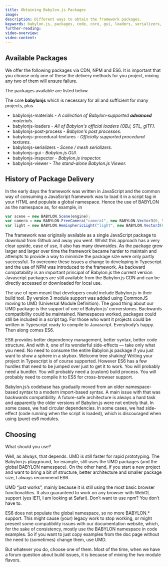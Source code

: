 ```yaml
---
title: Obtaining Babylon.js Packages
image:
description: Different ways to obtain the framework packages.
keywords: babylon.js, packages, code, core, gui, loaders, serializers, materials, viewer, inspector
further-reading:
video-overview:
video-content:
---
```


## Available Packages

We offer the following packages via CDN, NPM and ES6. It is important that you choose only one of these the delivery methods for you project, mixing any two of them will ensure failure.

The packages available are listed below.

The core **babylonjs** which is necessary for all and sufficient for many projects, plus

* babylonjs-materials - _A collection of Babylon-supported **advanced** materials._
* babylonjs-loaders - _All of Babylon's official loaders (OBJ, STL, glTF)._
* babylonjs-post-process - _Babylon's post processes._
* babylonjs-procedural-textures - _Officially supported procedural textures_.
* babylonjs-serializers - _Scene / mesh serializers._
* babylonjs-gui - _Babylon.js GUI._
* babylonjs-inspector - _Babylon.js inspector._
* babylonjs-viewer - _The stand-alone Babylon.js Viewer._

## History of Package Delivery

In the early days the framework was written in JavaScript and the common way of consuming a JavaScript framework was to load it in a script tag in your HTML and populate a global namespace. Hence the use of BABYLON as the namespace as, for example, in

```javascript
var scene = new BABYLON.Scene(engine);
var camera = new BABYLON.FreeCamera("camera1", new BABYLON.Vector3(0, 5, -10));
var light = new BABYLON.HemisphericLight("light", new BABYLON.Vector3(0, 1, 0));
```

The framework was originally available as a single JavaScript package to download from Github and away you went. Whilst this approach has a very clear upside, ease of use, it also has many downsides. As the package grew larger and larger over time the framework became harder to maintain and attempts to provide a way to minimize the package size were only partly successful. To overcome these issues a change to developing in Typescript and the use of NPM was introduced to the framework. As backward compatability is an important principal of Babylon.js the current version Javascript packages are still available from the Babylon.js CDN and can be directly accessed or downloaded for local use.

The use of npm meant that developers could include Babylon.js in their build tool. By version 3 module support was added using CommonJS moving to UMD (Universal Module Definition). The good thing about our UMD package is the support of one of Babylon.js’ cornerstones. Backwards compatibility could be maintained. Namespaces worked, packages could still be included in a script tag. For those who want it projects could be written in Typescript ready to compile to Javascript. Everybody’s happy. Then along comes ES6.

ES6 provides better dependency management, better syntax, better code structure. And with it, one of its wonderful side-effects — take only what you need. No need to consume the entire Babylon.js package if you just want to show a sphere in a skybox. Welcome tree shaking! Writing your project in Typescript is of course supported. However ES6 has a few hurdles that need to be jumped over just to get it to work. You will probably need a bundler. You will probably need a (custom) build process. You will probably need to compile it to ES5 for cross-browser support.

Babylon.js’s codebase has gradually moved from an older namespace-based syntax to a modern import-based syntax. A main issue with that was backwards compatibility. A future-safe architecture is always a hard task and apparently the older versions of Babylon.js were not entirely that. In some cases, we had circular dependencies. In some cases, we had side-effect (code running when the script is loaded), which is discouraged when using (pure) es6 modules.


## Choosing
What should you use?

Well, as always, that depends. UMD is still faster for rapid prototyping. The Babylon.js playground, for example, still uses the UMD packages (and the global BABYLON namespace). On the other hand, if you start a new project and want to bring a bit of structure, better architecture and smaller package size, I always recommend ES6.

UMD “just works”, mainly because it is still using the most basic browser functionalities. It also guaranteed to work on any browser with WebGL support (yes IE11, I am looking at Safari). Don’t want to use npm? You don’t have to.

ES6 does not populate the global namespace, so no more BABYLON.* support. This might cause (your) legacy work to stop working, or might present some compatibility issues with our documentation website, which, for the sake of consistency, mostly use the BABYLON namespace in code examples. So if you want to just copy examples from the doc page without the need to (sometimes) change them, use UMD.

But whatever you do, choose one of them. Most of the time, when we have a forum question about build issues, it is because of mixing the two module flavors.
